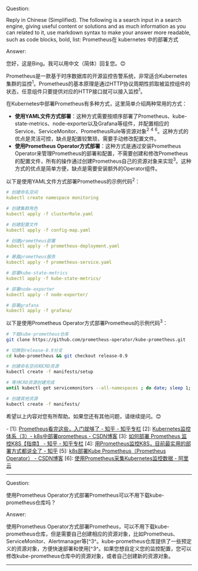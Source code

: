 Question:

Reply in Chinese (Simplified).
The following is a search input in a search engine, giving useful content or solutions and as much information as you can related to it, use markdown syntax to make your answer more readable, such as code blocks, bold, list:
Prometheus在 kubernetes 中的部署方式

Answer:

您好，这是Bing。我可以用中文（简体）回复您。😊

Prometheus是一款基于时序数据库的开源监控告警系统，非常适合Kubernetes集群的监控<sup>1</sup>。Prometheus的基本原理是通过HTTP协议周期性抓取被监控组件的状态，任意组件只要提供对应的HTTP接口就可以接入监控<sup>1</sup>。

在Kubernetes中部署Prometheus有多种方式，这里简单介绍两种常用的方式：

- **使用YAML文件方式部署**：这种方式需要按顺序部署了Prometheus、kube-state-metrics、node-exporter以及Grafana等组件，并配置相应的Service、ServiceMonitor、PrometheusRule等资源对象<sup>2</sup> <sup>4</sup> <sup>6</sup>。这种方式的优点是灵活可控，缺点是配置较繁琐，需要手动修改配置文件。
- **使用Prometheus Operator方式部署**：这种方式是通过安装Prometheus Operator来管理Prometheus的部署和配置，不需要创建和修改Prometheus的配置文件，所有的操作通过创建Prometheus自己的资源对象来实现<sup>3</sup>。这种方式的优点是简单方便，缺点是需要安装额外的Operator组件。

以下是使用YAML文件方式部署Prometheus的示例代码<sup>2</sup>：

```yaml
# 创建命名空间
kubectl create namespace monitoring

# 创建集群角色
kubectl apply -f clusterRole.yaml

# 创建配置文件
kubectl apply -f config-map.yaml

# 创建prometheus部署
kubectl apply -f prometheus-deployment.yaml

# 暴露prometheus服务
kubectl apply -f prometheus-service.yaml

# 部署kube-state-metrics
kubectl apply -f kube-state-metrics/

# 部署node-exporter
kubectl apply -f node-exporter/

# 部署grafana
kubectl apply -f grafana/
```

以下是使用Prometheus Operator方式部署Prometheus的示例代码<sup>3</sup>：

```bash
# 下载kube-prometheus仓库
git clone https://github.com/prometheus-operator/kube-prometheus.git

# 切换到release-0.9分支
cd kube-prometheus && git checkout release-0.9

# 创建命名空间和CRD资源
kubectl create -f manifests/setup

# 等待CRD资源创建完成
until kubectl get servicemonitors --all-namespaces ; do date; sleep 1; echo ""; done

# 创建其他资源
kubectl create -f manifests/
```

希望以上内容对您有所帮助。如果您还有其他问题，请继续提问。😊

\-
\[1]: [Prometheus看完这些，入门就够了 - 知乎 - 知乎专栏](https://zhuanlan.zhihu.com/p/267966193)
\[2]: [Kubernetes监控体系（3）- k8s中部署prometheus - CSDN博客](https://blog.csdn.net/yujia_666/article/details/117674450)
\[3]: [如何部署 Prometheus 监控K8S【指南】 - 知乎 - 知乎专栏](https://zhuanlan.zhihu.com/p/456205833)
\[4]: [用Prometheus监控K8S，目前最实用的部署方式都说全了 - 知乎](https://zhuanlan.zhihu.com/p/420308614)
\[5]: [k8s部署Kube Prometheus（Prometheus Operator） - CSDN博客](https://blog.csdn.net/qq_45496048/article/details/123129364)
\[6]: [使用Prometheus采集Kubernetes监控数据 - 阿里云](https://help.aliyun.com/document_detail/171783.html)

<hr/>

Question:

使用Prometheus Operator方式部署Prometheus可以不用下载kube-prometheus仓库吗？

Answer:

使用Prometheus Operator方式部署Prometheus，可以不用下载kube-prometheus仓库，但是需要自己创建相应的资源对象，比如Prometheus、ServiceMonitor、Alertmanager等[^3^。kube-prometheus仓库提供了一些预定义的资源对象，方便快速部署和使用[^3^。如果您想自定义您的监控配置，您可以修改kube-prometheus仓库中的资源对象，或者自己创建新的资源对象。


<hr/>

